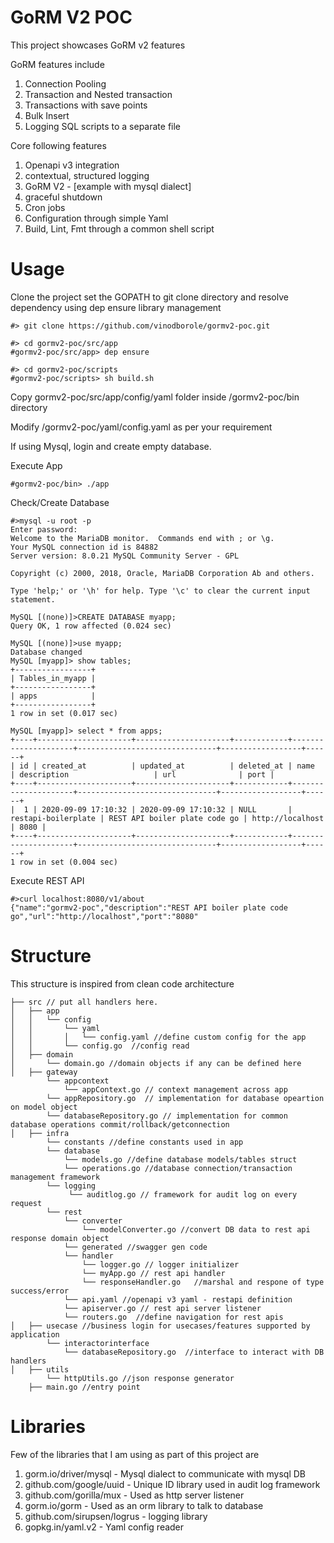 # GoRM V2 POC
This project showcases GoRM v2 features

GoRM features include
1. Connection Pooling
2. Transaction and Nested transaction
3. Transactions with save points
4. Bulk Insert
5. Logging SQL scripts to a separate file



Core following features

1. Openapi v3 integration
2. contextual, structured logging
3. GoRM V2 - [example with mysql dialect]
4. graceful shutdown
5. Cron jobs
6. Configuration through simple Yaml
7. Build, Lint, Fmt through a common shell script


# Usage

Clone the project set the GOPATH to git clone directory and resolve dependency using dep ensure library management

```
#> git clone https://github.com/vinodborole/gormv2-poc.git

#> cd gormv2-poc/src/app
#gormv2-poc/src/app> dep ensure

#> cd gormv2-poc/scripts
#gormv2-poc/scripts> sh build.sh

```
Copy gormv2-poc/src/app/config/yaml folder inside /gormv2-poc/bin directory

Modify /gormv2-poc/yaml/config.yaml as per your requirement

If using Mysql, login and create empty database.

Execute App
```
#gormv2-poc/bin> ./app

```

Check/Create Database
```
#>mysql -u root -p
Enter password: 
Welcome to the MariaDB monitor.  Commands end with ; or \g.
Your MySQL connection id is 84882
Server version: 8.0.21 MySQL Community Server - GPL

Copyright (c) 2000, 2018, Oracle, MariaDB Corporation Ab and others.

Type 'help;' or '\h' for help. Type '\c' to clear the current input statement.

MySQL [(none)]>CREATE DATABASE myapp;
Query OK, 1 row affected (0.024 sec)

MySQL [(none)]>use myapp;
Database changed
MySQL [myapp]> show tables;
+-----------------+
| Tables_in_myapp |
+-----------------+
| apps            |
+-----------------+
1 row in set (0.017 sec)

MySQL [myapp]> select * from apps;
+----+---------------------+---------------------+------------+---------------------+-------------------------------+------------------+------+
| id | created_at          | updated_at          | deleted_at | name                | description                   | url              | port |
+----+---------------------+---------------------+------------+---------------------+-------------------------------+------------------+------+
|  1 | 2020-09-09 17:10:32 | 2020-09-09 17:10:32 | NULL       | restapi-boilerplate | REST API boiler plate code go | http://localhost | 8080 |
+----+---------------------+---------------------+------------+---------------------+-------------------------------+------------------+------+
1 row in set (0.004 sec)

```

Execute REST API
```
#>curl localhost:8080/v1/about
{"name":"gormv2-poc","description":"REST API boiler plate code go","url":"http://localhost","port":"8080"
```


# Structure

This structure is inspired from clean code architecture

```
├── src // put all handlers here.
│   ├── app
│   │   └── config
│   │       └── yaml 
│   │       │   └── config.yaml //define custom config for the app
│   │       └── config.go  //config read
│   ├── domain
│       └── domain.go //domain objects if any can be defined here
│   ├── gateway
        └── appcontext 
            └── appContext.go // context management across app
        └── appRepository.go  // implementation for database opeartion on model object
        └── databaseRepository.go // implementation for common database operations commit/rollback/getconnection
│   ├── infra
        └── constants //define constants used in app
        └── database
            └── models.go //define database models/tables struct
            └── operations.go //database connection/transaction management framework
        └── logging
             └── auditlog.go // framework for audit log on every request
        └── rest
            └── converter 
                └── modelConverter.go //convert DB data to rest api response domain object
            └── generated //swagger gen code 
            └── handler
                └── logger.go // logger initializer
                └── myApp.go // rest api handler
                └── responseHandler.go   //marshal and respone of type success/error
            └── api.yaml //openapi v3 yaml - restapi definition
            └── apiserver.go // rest api server listener
            └── routers.go  //define navigation for rest apis
│   ├── usecase //business login for usecases/features supported by application 
        └── interactorinterface
            └── databaseRepository.go  //interface to interact with DB handlers
│   ├── utils
        └── httpUtils.go //json response generator 
    ├── main.go //entry point 

```

# Libraries
Few of the libraries that I am using as part of this project are
1. gorm.io/driver/mysql - Mysql dialect to communicate with mysql DB
2. github.com/google/uuid - Unique ID library used in audit log framework
3. github.com/gorilla/mux - Used as http server listener
4. gorm.io/gorm - Used as an orm library to talk to database
5. github.com/sirupsen/logrus - logging library
6. gopkg.in/yaml.v2 - Yaml config reader
